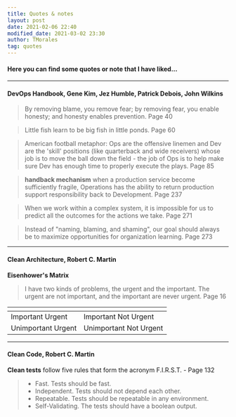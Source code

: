 ```yaml
---
title: Quotes & notes
layout: post
date: 2021-02-06 22:40
modified_date: 2021-03-02 23:30
author: TMorales
tag: quotes
---
```

#### Here you can find some quotes or note that I have liked...
---
#### DevOps Handbook, Gene Kim, Jez Humble, Patrick Debois, John Wilkins
> By removing blame, you remove fear; by removing fear, you enable honesty; and honesty enables prevention. Page 40

> Little fish learn to be big fish in little ponds. Page 60

> American football metaphor: Ops are the offensive linemen and Dev are the 'skill' positions (like quarterback and wide receivers) whose job is to move the ball down the field - the job of Ops is to help make sure Dev has enough time to properly execute the plays. Page 85

> **handback mechanism** when a production service become sufficiently fragile, Operations has the ability to return production support responsibility back to Development. Page 237

> When we work within a complex system, it is impossible for us to predict all the outcomes for the actions we take. Page 271

> Instead of "naming, blaming, and shaming", our goal should always be to maximize opportunities for organization learning. Page 273

---
#### Clean Architecture, Robert C. Martin
**Eisenhower's Matrix**
> I have two kinds of problems, the urgent and the important. The urgent are not important, and the important are never urgent. Page 16

| <!-- -->    | <!-- -->    |
|-------------|-------------|
| Important Urgent | Important Not Urgent |
| Unimportant Urgent | Unimportant Not Urgent |

---
#### Clean Code, Robert C. Martin
**Clean tests** follow five rules that form the acronym F.I.R.S.T. - Page 132
> - Fast. Tests should be fast.
> - Independent. Tests should not depend each other.
> - Repeatable. Tests should be repeatable in any environment.
> - Self-Validating. The tests should have a boolean output. 